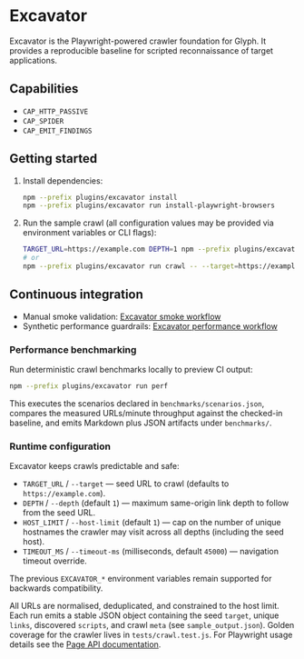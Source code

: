 # Excavator

Excavator is the Playwright-powered crawler foundation for Glyph. It provides a reproducible baseline for scripted reconnaissance of target applications.

## Capabilities
- `CAP_HTTP_PASSIVE`
- `CAP_SPIDER`
- `CAP_EMIT_FINDINGS`

## Getting started
1. Install dependencies:
   ```bash
   npm --prefix plugins/excavator install
   npm --prefix plugins/excavator run install-playwright-browsers
   ```
2. Run the sample crawl (all configuration values may be provided via environment variables or CLI flags):
   ```bash
   TARGET_URL=https://example.com DEPTH=1 npm --prefix plugins/excavator run crawl
   # or
   npm --prefix plugins/excavator run crawl -- --target=https://example.com --depth=1
   ```

## Continuous integration

- Manual smoke validation: [Excavator smoke workflow](../../.github/workflows/excavator-smoke.yml)
- Synthetic performance guardrails: [Excavator performance workflow](../../.github/workflows/excavator-perf.yml)

### Performance benchmarking

Run deterministic crawl benchmarks locally to preview CI output:

```bash
npm --prefix plugins/excavator run perf
```

This executes the scenarios declared in `benchmarks/scenarios.json`, compares the measured URLs/minute throughput against the
checked-in baseline, and emits Markdown plus JSON artifacts under `benchmarks/`.

### Runtime configuration

Excavator keeps crawls predictable and safe:

- `TARGET_URL` / `--target` — seed URL to crawl (defaults to `https://example.com`).
- `DEPTH` / `--depth` (default `1`) — maximum same-origin link depth to follow from the seed URL.
- `HOST_LIMIT` / `--host-limit` (default `1`) — cap on the number of unique hostnames the crawler may visit across all depths (including the seed host).
- `TIMEOUT_MS` / `--timeout-ms` (milliseconds, default `45000`) — navigation timeout override.

The previous `EXCAVATOR_*` environment variables remain supported for backwards compatibility.

All URLs are normalised, deduplicated, and constrained to the host limit. Each run emits a stable JSON object containing the seed `target`, unique `links`, discovered `scripts`, and crawl `meta` (see `sample_output.json`). Golden coverage for the crawler lives in `tests/crawl.test.js`. For Playwright usage details see the [Page API documentation](https://playwright.dev/docs/api/class-page).
